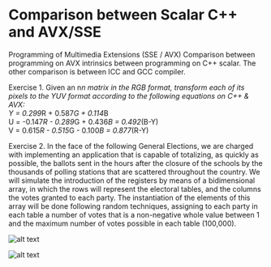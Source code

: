 # Comparison between Scalar C++ and AVX/SSE
Programming of Multimedia Extensions (SSE / AVX)
Comparison between programming on AVX intrinsics between programming on C++ scalar. The other comparison is between ICC 
and GCC compiler.

Exercise 1. Given an n*n matrix in the RGB format, transform each of its pixels to the YUV format according to the following equations on C++ & AVX:<br/>
Y = 0.299*R + 0.587*G + 0.114*B <br/>
U = -0.147*R - 0.289*G + 0.436*B = 0.492*(B-Y) <br/>
V = 0.615*R - 0.515*G - 0.100*B = 0.877*(R-Y) <br/>

Exercise 2. In the face of the following General Elections, we are charged with implementing an application 
that is capable of totalizing, as quickly as possible, the ballots sent in the hours after 
the closure of the schools by the thousands of polling stations that are scattered throughout the country.
We will simulate the introduction of the registers by means of a bidimensional array, in which the rows 
will represent the electoral tables, and the columns the votes granted to each party. The instantiation of the 
elements of this array will be done following random techniques, assigning to each party in each table a number 
of votes that is a non-negative whole value between 1 and the maximum number of votes possible in each table (100,000).

![alt text](https://i.imgur.com/CNs1Iop.png)

![alt text](https://i.imgur.com/SCHdaAE.png)
